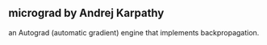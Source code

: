 ## micrograd by Andrej Karpathy
an Autograd (automatic gradient) engine that implements backpropagation.